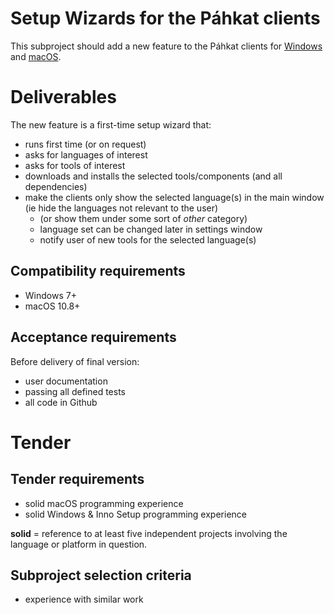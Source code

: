 # Setup Wizards for the Páhkat clients

This subproject should add a new feature to the Páhkat clients for [Windows](https://github.com/divvun/pahkat-client-windows) and [macOS](https://github.com/divvun/pahkat-client-macos).

# Deliverables

The new feature is a first-time setup wizard that:

* runs first time (or on request)
* asks for languages of interest
* asks for tools of interest
* downloads and installs the selected tools/components (and all dependencies)
* make the clients only show the selected language(s) in the main window (ie hide the languages not relevant to the user)
    * (or show them under some sort of *other* category)
    * language set can be changed later in settings window
    * notify user of new tools for the selected language(s)

## Compatibility requirements

* Windows 7+
* macOS 10.8+

## Acceptance requirements

Before delivery of final version:

* user documentation
* passing all defined tests
* all code in Github

# Tender

## Tender requirements

* solid macOS programming experience
* solid Windows & Inno Setup programming experience

**solid** = reference to at least five independent projects involving the language or platform in question.

## Subproject selection criteria

* experience with similar work
